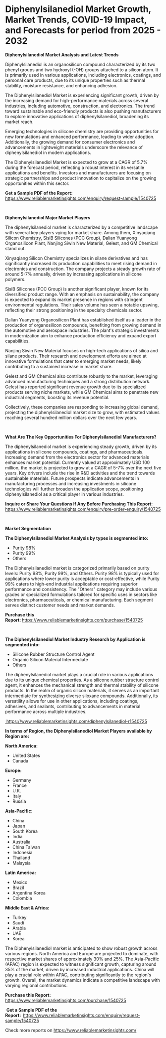 <p><h1>Diphenylsilanediol Market Growth, Market Trends, COVID-19 Impact, and Forecasts for period from 2025 - 2032</h1></p><p><strong>Diphenylsilanediol Market Analysis and Latest Trends</strong></p>
<p><p>Diphenylsilanediol is an organosilicon compound characterized by its two phenyl groups and two hydroxyl (-OH) groups attached to a silicon atom. It is primarily used in various applications, including electronics, coatings, and personal care products, due to its unique properties such as thermal stability, moisture resistance, and enhancing adhesion.</p><p>The Diphenylsilanediol Market is experiencing significant growth, driven by the increasing demand for high-performance materials across several industries, including automotive, construction, and electronics. The trend toward sustainable and eco-friendly products is also pushing manufacturers to explore innovative applications of diphenylsilanediol, broadening its market reach.</p><p>Emerging technologies in silicone chemistry are providing opportunities for new formulations and enhanced performance, leading to wider adoption. Additionally, the growing demand for consumer electronics and advancements in lightweight materials underscore the relevance of diphenylsilanediol in modern applications. </p><p>The Diphenylsilanediol Market is expected to grow at a CAGR of 5.7% during the forecast period, reflecting a robust interest in its versatile applications and benefits. Investors and manufacturers are focusing on strategic partnerships and product innovation to capitalize on the growing opportunities within this sector.</p></p>
<p><strong>Get a Sample PDF of the Report:&nbsp;</strong> <a href="https://www.reliablemarketinsights.com/enquiry/request-sample/1540725?utm_campaign=2252&utm_medium=2&utm_source=Github&utm_content=ia&utm_term=01042025&utm_id=diphenylsilanediol">https://www.reliablemarketinsights.com/enquiry/request-sample/1540725</a></p>
<p>&nbsp;</p>
<p><strong>Diphenylsilanediol Major Market Players</strong></p>
<p><p>The diphenylsilanediol market is characterized by a competitive landscape with several key players vying for market share. Among them, Xinyaqiang Silicon Chemistry, SisiB Silicones (PCC Group), Dalian Yuanyong Organosilicon Plant, Nanjing Siwin New Material, Gelest, and GM Chemical stand out.</p><p>Xinyaqiang Silicon Chemistry specializes in silane derivatives and has significantly increased its production capabilities to meet rising demand in electronics and construction. The company projects a steady growth rate of around 5-7% annually, driven by increasing applications in silicone polymers.</p><p>SisiB Silicones (PCC Group) is another significant player, known for its diversified product range. With an emphasis on sustainability, the company is expected to expand its market presence in regions with stringent environmental regulations. Their sales volume has seen a notable upswing, reflecting their strong positioning in the specialty chemicals sector.</p><p>Dalian Yuanyong Organosilicon Plant has established itself as a leader in the production of organosilicon compounds, benefiting from growing demand in the automotive and aerospace industries. The plant's strategic investments in modernization aim to enhance production efficiency and expand export capabilities.</p><p>Nanjing Siwin New Material focuses on high-tech applications of silica and silane products. Their research and development efforts are aimed at innovative formulations that cater to emerging market needs, likely contributing to a sustained increase in market share.</p><p>Gelest and GM Chemical also contribute robustly to the market, leveraging advanced manufacturing techniques and a strong distribution network. Gelest has reported significant revenue growth due to its specialized products serving niche markets, while GM Chemical aims to penetrate new industrial segments, boosting its revenue potential.</p><p>Collectively, these companies are responding to increasing global demand, projecting the diphenylsilanediol market size to grow, with estimated values reaching several hundred million dollars over the next few years.</p></p>
<p>&nbsp;</p>
<p><strong>What Are The Key Opportunities For Diphenylsilanediol Manufacturers?</strong></p>
<p><p>The diphenylsilanediol market is experiencing steady growth, driven by its applications in silicone compounds, coatings, and pharmaceuticals. Increasing demand from the electronics sector for advanced materials enhances market potential. Currently valued at approximately USD 100 million, the market is projected to grow at a CAGR of 5-7% over the next five years. Key drivers include the rise in R&D activities and the trend towards sustainable materials. Future prospects indicate advancements in manufacturing processes and increasing investments in silicone technologies will further broaden the application scope, positioning diphenylsilanediol as a critical player in various industries.</p></p>
<p><strong>Inquire or Share Your Questions If Any Before Purchasing This Report:</strong> <a href="https://www.reliablemarketinsights.com/enquiry/pre-order-enquiry/1540725?utm_campaign=2252&utm_medium=2&utm_source=Github&utm_content=ia&utm_term=01042025&utm_id=diphenylsilanediol">https://www.reliablemarketinsights.com/enquiry/pre-order-enquiry/1540725</a></p>
<p>&nbsp;</p>
<p><strong>Market Segmentation</strong></p>
<p><strong>The Diphenylsilanediol Market Analysis by types is segmented into:</strong></p>
<p><ul><li>Purity 98%</li><li>Purity 99%</li><li>Others</li></ul></p>
<p><p>The Diphenylsilanediol market is categorized primarily based on purity levels: Purity 98%, Purity 99%, and Others. Purity 98% is typically used for applications where lower purity is acceptable or cost-effective, while Purity 99% caters to high-end industrial applications requiring superior performance and consistency. The "Others" category may include various grades or specialized formulations tailored for specific uses in sectors like electronics, pharmaceuticals, or chemical manufacturing. Each segment serves distinct customer needs and market demands.</p></p>
<p><strong>Purchase this Report:&nbsp;</strong><a href="https://www.reliablemarketinsights.com/purchase/1540725?utm_campaign=2252&utm_medium=2&utm_source=Github&utm_content=ia&utm_term=01042025&utm_id=diphenylsilanediol">https://www.reliablemarketinsights.com/purchase/1540725</a></p>
<p>&nbsp;</p>
<p><strong>The Diphenylsilanediol Market Industry Research by Application is segmented into:</strong></p>
<p><ul><li>Silicone Rubber Structure Control Agent</li><li>Organic Silicon Material Intermediate</li><li>Others</li></ul></p>
<p><p>The diphenylsilanediol market plays a crucial role in various applications due to its unique chemical properties. As a silicone rubber structure control agent, it enhances the mechanical strength and thermal stability of silicone products. In the realm of organic silicon materials, it serves as an important intermediate for synthesizing diverse siloxane compounds. Additionally, its versatility allows for use in other applications, including coatings, adhesives, and sealants, contributing to advancements in material performance across multiple industries.</p></p>
<p><a href="https://www.reliablemarketinsights.com/diphenylsilanediol-r1540725?utm_campaign=2252&utm_medium=2&utm_source=Github&utm_content=ia&utm_term=01042025&utm_id=diphenylsilanediol">&nbsp;https://www.reliablemarketinsights.com/diphenylsilanediol-r1540725</a></p>
<p><strong>In terms of Region, the Diphenylsilanediol Market Players available by Region are:</strong></p>
<p>
    <p> <strong> North America: </strong>
        <ul>
            <li>United States</li>
            <li>Canada</li>
        </ul>
        </p> 
    <p> <strong> Europe: </strong>
        <ul>
            <li>Germany</li>
            <li>France</li>
            <li>U.K.</li>
            <li>Italy</li>
            <li>Russia</li>
        </ul>
        </p> 
    <p> <strong> Asia-Pacific: </strong>
        <ul>
            <li>China</li>
            <li>Japan</li>
            <li>South Korea</li>
            <li>India</li>
            <li>Australia</li>
            <li>China Taiwan</li>
            <li>Indonesia</li>
            <li>Thailand</li>
            <li>Malaysia</li>
        </ul>
        </p> 
    <p> <strong> Latin America: </strong>
        <ul>
            <li>Mexico</li>
            <li>Brazil</li>
            <li>Argentina Korea</li>
            <li>Colombia</li>
        </ul>
        </p> 
    <p> <strong> Middle East & Africa: </strong>
        <ul>
            <li>Turkey</li>
            <li>Saudi</li>
            <li>Arabia</li>
            <li>UAE</li>
            <li>Korea</li>
        </ul>
    </p>
    </p>
<p><p>The Diphenylsilanediol market is anticipated to show robust growth across various regions. North America and Europe are projected to dominate, with respective market shares of approximately 30% and 25%. The Asia-Pacific (APAC) region is expected to witness significant growth, capturing around 35% of the market, driven by increased industrial applications. China will play a crucial role within APAC, contributing significantly to the region's growth. Overall, the market dynamics indicate a competitive landscape with varying regional contributions.</p></p>
<p><strong>Purchase this Report: </strong><a href="https://www.reliablemarketinsights.com/purchase/1540725?utm_campaign=2252&utm_medium=2&utm_source=Github&utm_content=ia&utm_term=01042025&utm_id=diphenylsilanediol">https://www.reliablemarketinsights.com/purchase/1540725</a></p>
<p>&nbsp;<strong>Get a Sample PDF of the Report:&nbsp;&nbsp;</strong><a href="https://www.reliablemarketinsights.com/enquiry/request-sample/1540725?utm_campaign=2252&utm_medium=2&utm_source=Github&utm_content=ia&utm_term=01042025&utm_id=diphenylsilanediol">https://www.reliablemarketinsights.com/enquiry/request-sample/1540725</a></p>
<p><strong></strong></p>
<p>Check more reports on <a href="https://www.reliablemarketinsights.com/?utm_campaign=2252&utm_medium=2&utm_source=Github&utm_content=ia&utm_term=01042025&utm_id=diphenylsilanediol">https://www.reliablemarketinsights.com/</a></p>